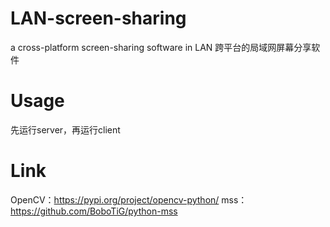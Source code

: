 # LAN-screen-sharing
a cross-platform screen-sharing software in LAN
跨平台的局域网屏幕分享软件

# Usage
先运行server，再运行client

# Link
OpenCV：https://pypi.org/project/opencv-python/
mss：https://github.com/BoboTiG/python-mss